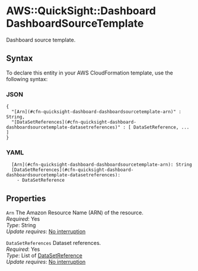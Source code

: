 # AWS::QuickSight::Dashboard DashboardSourceTemplate<a name="aws-properties-quicksight-dashboard-dashboardsourcetemplate"></a>

Dashboard source template\.

## Syntax<a name="aws-properties-quicksight-dashboard-dashboardsourcetemplate-syntax"></a>

To declare this entity in your AWS CloudFormation template, use the following syntax:

### JSON<a name="aws-properties-quicksight-dashboard-dashboardsourcetemplate-syntax.json"></a>

```
{
  "[Arn](#cfn-quicksight-dashboard-dashboardsourcetemplate-arn)" : String,
  "[DataSetReferences](#cfn-quicksight-dashboard-dashboardsourcetemplate-datasetreferences)" : [ DataSetReference, ... ]
}
```

### YAML<a name="aws-properties-quicksight-dashboard-dashboardsourcetemplate-syntax.yaml"></a>

```
  [Arn](#cfn-quicksight-dashboard-dashboardsourcetemplate-arn): String
  [DataSetReferences](#cfn-quicksight-dashboard-dashboardsourcetemplate-datasetreferences): 
    - DataSetReference
```

## Properties<a name="aws-properties-quicksight-dashboard-dashboardsourcetemplate-properties"></a>

`Arn`  <a name="cfn-quicksight-dashboard-dashboardsourcetemplate-arn"></a>
The Amazon Resource Name \(ARN\) of the resource\.  
*Required*: Yes  
*Type*: String  
*Update requires*: [No interruption](https://docs.aws.amazon.com/AWSCloudFormation/latest/UserGuide/using-cfn-updating-stacks-update-behaviors.html#update-no-interrupt)

`DataSetReferences`  <a name="cfn-quicksight-dashboard-dashboardsourcetemplate-datasetreferences"></a>
Dataset references\.  
*Required*: Yes  
*Type*: List of [DataSetReference](aws-properties-quicksight-dashboard-datasetreference.md)  
*Update requires*: [No interruption](https://docs.aws.amazon.com/AWSCloudFormation/latest/UserGuide/using-cfn-updating-stacks-update-behaviors.html#update-no-interrupt)